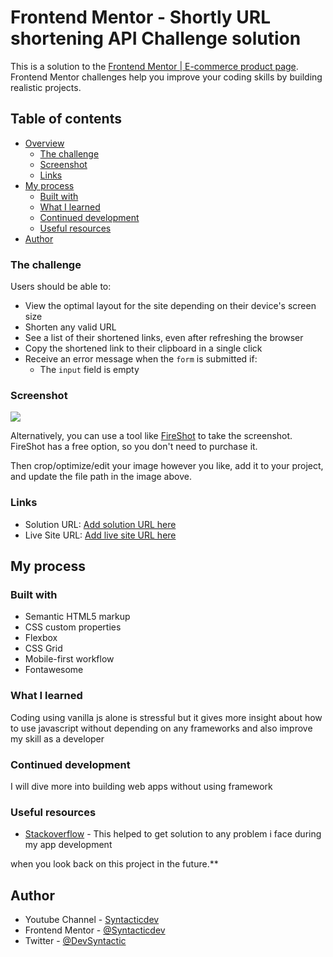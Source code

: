 # Frontend Mentor - Shortly URL shortening API Challenge solution

This is a solution to the [Frontend Mentor | E-commerce product page](https://www.frontendmentor.io/challenges/ecommerce-product-page-UPsZ9MJp6/hub/ecommerce-product-page-UdWAb7H9h). Frontend Mentor challenges help you improve your coding skills by building realistic projects.

## Table of contents

- [Overview](#overview)
  - [The challenge](#the-challenge)
  - [Screenshot](#screenshot)
  - [Links](#links)
- [My process](#my-process)
  - [Built with](#built-with)
  - [What I learned](#what-i-learned)
  - [Continued development](#continued-development)
  - [Useful resources](#useful-resources)
- [Author](#author)

### The challenge

Users should be able to:

- View the optimal layout for the site depending on their device's screen size
- Shorten any valid URL
- See a list of their shortened links, even after refreshing the browser
- Copy the shortened link to their clipboard in a single click
- Receive an error message when the `form` is submitted if:
  - The `input` field is empty

### Screenshot

![](./screenshot.jpg)

Alternatively, you can use a tool like [FireShot](https://getfireshot.com/) to take the screenshot. FireShot has a free option, so you don't need to purchase it.

Then crop/optimize/edit your image however you like, add it to your project, and update the file path in the image above.

### Links

- Solution URL: [Add solution URL here](https://your-solution-url.com)
- Live Site URL: [Add live site URL here](https://your-live-site-url.com)

## My process

### Built with

- Semantic HTML5 markup
- CSS custom properties
- Flexbox
- CSS Grid
- Mobile-first workflow
- Fontawesome

### What I learned

Coding using vanilla js alone is stressful but it gives more insight about how to use javascript without depending on any frameworks and also improve my skill as a developer

### Continued development

I will dive more into building web apps without using framework

### Useful resources

- [Stackoverflow](https://stackoverflow.com/) - This helped to get solution to any problem i face during my app development

when you look back on this project in the future.\*\*

## Author

- Youtube Channel - [Syntacticdev](youtube.com/channel/UCxdsOlic0fIePoYbCzvJVCQ)
- Frontend Mentor - [@Syntacticdev](https://www.frontendmentor.io/profile/Syntacticdev)
- Twitter - [@DevSyntactic](https://twitter.com/DevSyntactic)

```

```
